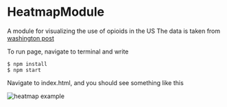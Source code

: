 # HeatmapModule
A module for visualizing the use of opioids in the US 
The data is taken from [washington post](https://www.kaggle.com/paultimothymooney/pain-pills-in-the-usa)

To run page, navigate to terminal and write
```
$ npm install
$ npm start
```
Navigate to index.html, and you should see something like this

![heatmap example](https://i.imgur.com/LTqIAQF.jpg "Heatmap Example")



